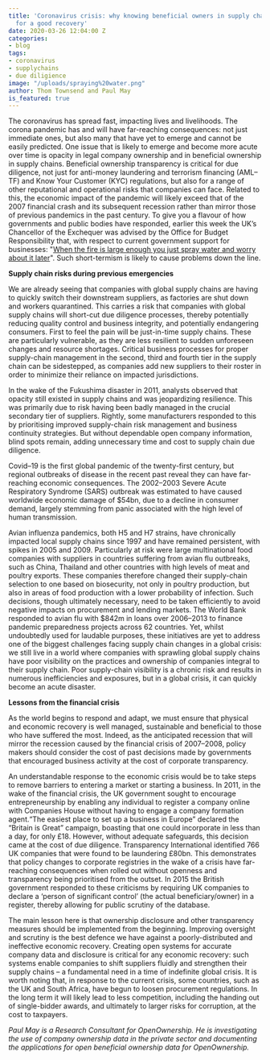 ```yaml
---
title: 'Coronavirus crisis: why knowing beneficial owners in supply chains is fundamental
  for a good recovery'
date: 2020-03-26 12:04:00 Z
categories:
- blog
tags:
- coronavirus
- supplychains
- due diligience
image: "/uploads/spraying%20water.png"
author: Thom Townsend and Paul May
is_featured: true
---
```


The coronavirus has spread fast, impacting lives and livelihoods. The corona pandemic has and will have far-reaching consequences: not just immediate ones, but also many that have yet to emerge and cannot be easily predicted. One issue that is likely to emerge and become more acute over time is opacity in legal company ownership and in beneficial ownership in supply chains. Beneficial ownership transparency is critical for due diligence, not just for anti-money laundering and terrorism financing (AML–TF) and Know Your Customer (KYC) regulations, but also for a range of other reputational and operational risks that companies can face. Related to this, the economic impact of the pandemic will likely exceed that of the 2007 financial crash and its subsequent recession rather than mirror those of previous pandemics in the past century. To give you a flavour of how governments and public bodies have responded, earlier this week the UK’s Chancellor of the Exchequer was advised by the Office for Budget Responsibility that, with respect to current government support for businesses: "[When the fire is large enough you just spray water and worry about it later](https://www.sharecast.com/news/news-and-announcements--/fiscal-watchdog-gives-green-light-for-government-interventiion--7387403.html)". Such short-termism is likely to cause problems down the line. 

**Supply chain risks during previous emergencies** 

We are already seeing that companies with global supply chains are having to quickly switch their downstream suppliers, as factories are shut down and workers quarantined. This carries a risk that companies with global supply chains will short-cut due diligence processes, thereby potentially reducing quality control and business integrity, and potentially endangering consumers. First to feel the pain will be just-in-time supply chains. These are particularly vulnerable, as they are less resilient to sudden unforeseen changes and resource shortages. Critical business processes for proper supply-chain management in the second, third and fourth tier in the supply chain can be sidestepped, as companies add new suppliers to their roster in order to minimize their reliance on impacted jurisdictions. 

In the wake of the Fukushima disaster in 2011, analysts observed that opacity still existed in supply chains and was jeopardizing resilience. This was primarily due to risk having been badly managed in the crucial secondary tier of suppliers. Rightly, some manufacturers responded to this by prioritising improved supply-chain risk management and business continuity strategies. But without dependable open company information, blind spots remain, adding unnecessary time and cost to supply chain due diligence. 

Covid–19 is the first global pandemic of the twenty-first century, but regional outbreaks of disease in the recent past reveal they can have far-reaching economic consequences. The 2002–2003 Severe Acute Respiratory Syndrome (SARS) outbreak was estimated to have caused worldwide economic damage of $54bn, due to a decline in consumer demand, largely stemming from panic associated with the high level of human transmission. 

Avian influenza pandemics, both H5 and H7 strains, have chronically impacted local supply chains since 1997 and have remained persistent, with spikes in 2005 and 2009. Particularly at risk were large multinational food companies with suppliers in countries suffering from avian flu outbreaks, such as China, Thailand and other countries with high levels of meat and poultry exports. These companies therefore changed their supply-chain selection to one based on biosecurity, not only in poultry production, but also in areas of food production with a lower probability of infection. Such decisions, though ultimately necessary, need to be taken efficiently to avoid negative impacts on procurement and lending markets. The World Bank responded to avian flu with $842m in loans over 2006–2013 to finance pandemic preparedness projects across 62 countries. Yet, whilst undoubtedly used for laudable purposes, these initiatives are yet to address one of the biggest challenges facing supply chain changes in a global crisis: we still live in a world where companies with sprawling global supply chains have poor visibility on the practices and ownership of companies integral to their supply chain. Poor supply-chain visibility is a chronic risk and results in numerous inefficiencies and exposures, but in a global crisis, it can quickly become an acute disaster. 

**Lessons from the financial crisis**

As the world begins to respond and adapt, we must ensure that physical and economic recovery is well managed, sustainable and beneficial to those who have suffered the most. Indeed, as the anticipated recession that will mirror the recession caused by the financial crisis of 2007–2008, policy makers should consider the cost of past decisions made by governments that encouraged business activity at the cost of corporate transparency. 

An understandable response to the economic crisis would be to take steps to remove barriers to entering a market or starting a business. In 2011, in the wake of the financial crisis, the UK government sought to encourage entrepreneurship by enabling any individual to register a company online with Companies House without having to engage a company formation agent.“The easiest place to set up a business in Europe” declared the “Britain is Great” campaign, boasting that one could incorporate in less than a day, for only £18. However, without adequate safeguards, this decision came at the cost of due diligence. Transparency International identified 766 UK companies that were found to be laundering £80bn. This demonstrates that policy changes to corporate registries in the wake of a crisis have far-reaching consequences when rolled out without openness and transparency being prioritised from the outset. In 2015 the British government responded to these criticisms by requiring UK companies to declare a ‘person of significant control’ (the actual beneficiary/owner) in a register, thereby allowing for public scrutiny of the database. 

The main lesson here is that ownership disclosure and other transparency measures should be implemented from the beginning. Improving oversight and scrutiny is the best defence we have against a poorly-distributed and ineffective economic recovery. Creating open systems for accurate company data and disclosure is critical for any economic recovery: such systems enable companies to shift suppliers fluidly and strengthen their supply chains – a fundamental need in a time of indefinite global crisis. It is worth noting that, in response to the current crisis, some countries, such as the UK and South Africa, have begun to loosen procurement regulations. In the long term it will likely lead to less competition, including the handing out of single-bidder awards, and ultimately to larger risks for corruption, at the cost to taxpayers.  

<i>Paul May is a Research Consultant for OpenOwnership. He is investigating the use of company ownership data in the private sector and documenting the applications for open beneficial ownership data for OpenOwnership.</i>